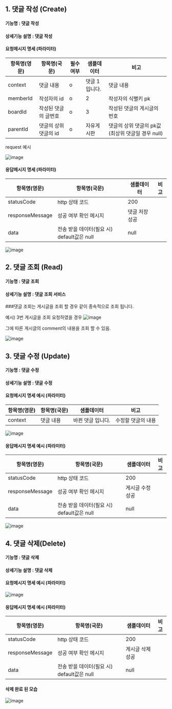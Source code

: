 ## 1. 댓글 작성 (Create)

#### 기능명 : 댓글 작성
#### 상세기능 설명 : 댓글 작성 

#### 요청메시지 명세 (파라미터)

|항목명(영문)|항목명(국문)|필수여부|샘플데이터|비고|
|---|---|---|---|---|
|context| 댓글 내용 |o|댓글 1 입니다.|댓글 내용|
|memberId| 작성자의 id |o| 2 |작성자의 식별키 pk|
|boardId| 작성된 댓글의 글번호| o | 3 | 작성된 댓글의 게시글의 번호|
|parentId| 댓글의 상위 댓글의 id |o|자유게시판| 댓글의 상위 댓글의 pk값(최상위 댓글일 경우 null) |


request 예시

![image](https://user-images.githubusercontent.com/43841476/169251479-f6d57f5c-8d5e-4f86-8287-8d19f2259c43.png)




#### 응답메시지 명세 (파라미터)

|항목명(영문)|항목명(국문)|샘플데이터|비고|
|---|---|---|---|
|statusCode| http 상태 코드| 200 |
|responseMessage| 성공 여부 확인 메시지|댓글 저장 성공|
|data| 전송 받을 데이터(필요 시) default값은 null | null |


![image](https://user-images.githubusercontent.com/43841476/169252079-b3f794fe-a8c8-47d9-8578-1708627b28a1.png)




## 2. 댓글 조회  (Read)

#### 기능명 : 댓글 조회
#### 상세기능 설명 : 댓글 조회 서비스



###댓글 조회는 게시글을 조회 할 경우 같이 종속적으로 조회 됩니다.

예시)
3번 게시글을 조회 요청하였을 경우
![image](https://user-images.githubusercontent.com/43841476/169252582-53d7a175-2d35-410b-8e3a-e95b6e48add6.png)

그에 따른 게시글의 comment의 내용을 조회 할 수 있음.

![image](https://user-images.githubusercontent.com/43841476/169252412-d750d831-e678-4bde-8d27-9b0f4361df13.png)




## 3. 댓글 수정 (Update)

#### 기능명 : 댓글 수정
#### 상세기능 설명 : 댓글 수정

#### 요청메시지 명세 예시 (파라미터)

|항목명(영문)|항목명(국문)|샘플데이터|비고|
|---|---|---|---|
| context | 댓글 내용 | 바뀐 댓글 입니다. |  수정할 댓글의 내용|

![image](https://user-images.githubusercontent.com/43841476/169254823-cce92031-53e2-464b-9fdb-ba5a3ca67eb3.png)

#### 응답메시지 명세 예시 (파라미터)

|항목명(영문)|항목명(국문)|샘플데이터|비고|
|---|---|---|---|
| statusCode | http 상태 코드| 200 |
|responseMessage| 성공 여부 확인 메시지|게시글 수정 성공|
|data| 전송 받을 데이터(필요 시) default값은 null | null |

![image](https://user-images.githubusercontent.com/43841476/169256619-90db6b92-96c3-4574-8ced-47198c0a8f47.png)


## 4. 댓글 삭제(Delete)

#### 기능명 : 댓글 삭제
#### 상세기능 설명 : 댓글 삭제

#### 요청메시지 명세 예시 (파라미터)

![image](https://user-images.githubusercontent.com/43841476/169443935-ee3f5223-bb05-4414-85c8-b0f77dfe0f4a.png)

#### 응답메시지 명세 예시 (파라미터)

|항목명(영문)|항목명(국문)|샘플데이터|비고|
|---|---|---|---|
| statusCode | http 상태 코드| 200 |
|responseMessage| 성공 여부 확인 메시지|게시글 삭제 성공|
|data| 전송 받을 데이터(필요 시) default값은 null | null |


#### 삭제 완료 된 모습

![image](https://user-images.githubusercontent.com/43841476/169444107-bfeaf292-8c1a-4cc9-a319-a7011af21c93.png)







